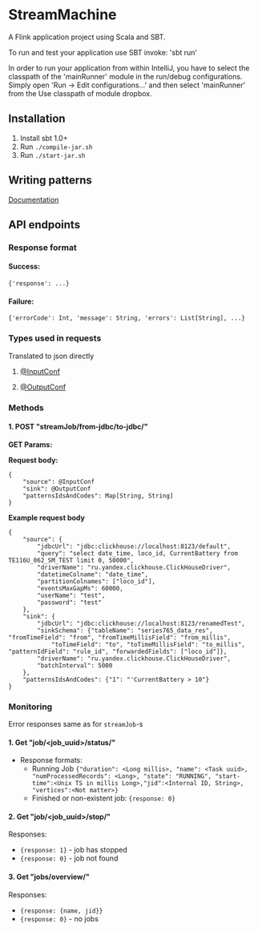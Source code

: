 StreamMachine
=============

A Flink application project using Scala and SBT.

To run and test your application use SBT invoke: 'sbt run'

In order to run your application from within IntelliJ, you have to select the classpath of the 'mainRunner' module in the run/debug configurations. Simply open 'Run -> Edit configurations...' and then select 'mainRunner' from the Use classpath of module dropbox.

Installation
------------

1. Install sbt 1.0+
2. Run `./compile-jar.sh`
2. Run `./start-jar.sh`

Writing patterns
----------------

[Documentation](PatternsDoc.md)


API endpoints
-------------

### Response format
#### Success:
`{'response': ...}`
#### Failure:
`{'errorCode': Int, 'message': String, 'errors': List[String], ...}`


### Types used in requests
Translated to json directly

1. [@InputConf](flink/src/main/scala/ru/itclover/streammachine/io/input/InputConf.scala)

2. [@OutputConf](flink/src/main/scala/ru/itclover/streammachine/io/output/OutputConf.scala)

### Methods

#### 1. POST "streamJob/from-jdbc/to-jdbc/"

__GET Params:__

__Request body:__

```
{
    "source": @InputConf
    "sink": @OutputConf
    "patternsIdsAndCodes": Map[String, String]
}
```

__Example request body__

```
{
    "source": {
        "jdbcUrl": "jdbc:clickhouse://localhost:8123/default",
        "query": "select date_time, loco_id, CurrentBattery from TE116U_062_SM_TEST limit 0, 50000",
        "driverName": "ru.yandex.clickhouse.ClickHouseDriver",
        "datetimeColname": "date_time",
        "partitionColnames": ["loco_id"],
        "eventsMaxGapMs": 60000,
        "userName": "test",
        "password": "test"
    },
    "sink": {
        "jdbcUrl": "jdbc:clickhouse://localhost:8123/renamedTest",
        "sinkSchema": {"tableName": "series765_data_res", "fromTimeField": "from", "fromTimeMillisField": "from_millis",
            "toTimeField": "to", "toTimeMillisField": "to_millis", "patternIdField": "rule_id", "forwardedFields": ["loco_id"]},
        "driverName": "ru.yandex.clickhouse.ClickHouseDriver",
        "batchInterval": 5000
    },
    "patternsIdsAndCodes": {"1": "'CurrentBattery > 10"}
}
```

### Monitoring

Error responses same as for `streamJob`-s

#### 1. Get "job/<job_uuid>/status/"

- Response formats:
    - Running Job
`{"duration": <Long millis>, "name": <Task uuid>,
"numProcessedRecords": <Long>, "state": "RUNNING",
"start-time":<Unix TS in millis Long>,"jid":<Internal ID, String>,
"vertices":<Not matter>}`
    - Finished or non-existent job: `{response: 0}`


#### 2. Get "job/<job_uuid>/stop/"

Responses:
- `{response: 1}` - job has stopped
- `{response: 0}` - job not found


#### 3. Get "jobs/overview/"
Responses:
- `{response: {name, jid}}`
- `{response: 0}` - no jobs

